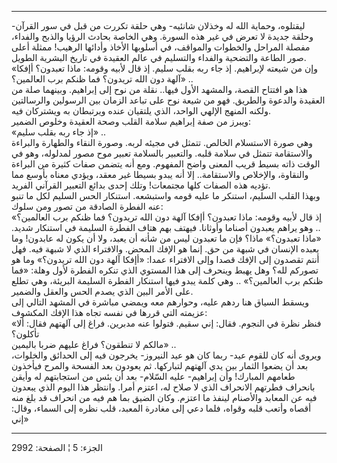 ------------------------------------------------------------------------

ليقتلوه، وحماية الله له وخذلان شانئيه- وهي حلقة تكررت من قبل في سور
القرآن- وحلقة جديدة لا تعرض في غير هذه السورة. وهي الخاصة بحادث الرؤيا
والذبح والفداء، مفصلة المراحل والخطوات والمواقف، في أسلوبها الأخاذ
وأدائها الرهيب! ممثلة أعلى صور الطاعة والتضحية والفداء والتسليم في عالم
العقيدة في تاريخ البشرية الطويل.  
«وإن من شيعته لإبراهيم. إذ جاء ربه بقلب سليم. إذ قال لأبيه وقومه: ماذا
تعبدون؟ أإفكا آلهة دون الله تريدون؟ فما ظنكم برب العالمين؟» ..  
هذا هو افتتاح القصة، والمشهد الأول فيها.. نقلة من نوح إلى إبراهيم.
وبينهما صلة من العقيدة والدعوة والطريق. فهو من شيعة نوح على تباعد الزمان
بين الرسولين والرسالتين ولكنه المنهج الإلهي الواحد، الذي يلتقيان عنده
ويرتبطان به ويشتركان فيه.  
ويبرز من صفة إبراهيم سلامة القلب وصحة العقيدة وخلوص الضمير:  
«إذ جاء ربه بقلب سليم» ..  
وهي صورة الاستسلام الخالص. تتمثل في مجيئه لربه. وصورة النقاء والطهارة
والبراءة والاستقامة تتمثل في سلامة قلبه. والتعبير بالسلامة تعبير موح
مصور لمدلوله، وهو في الوقت ذاته بسيط قريب المعنى واضح المفهوم. ومع أنه
يتضمن صفات كثيرة من البراءة والنقاوة، والإخلاص والاستقامة.. إلا أنه يبدو
بسيطا غير معقد، ويؤدي معناه بأوسع مما تؤديه هذه الصفات كلها مجتمعات!
وتلك إحدى بدائع التعبير القرآني الفريد.  
وبهذا القلب السليم، استنكر ما عليه قومه واستبشعه. استنكار الحس السليم
لكل ما تنبو عنه الفطرة الصادقة من تصور ومن سلوك:  
«إذ قال لأبيه وقومه: ماذا تعبدون؟ أإفكا آلهة دون الله تريدون؟ فما ظنكم
برب العالمين؟ .. وهو يراهم يعبدون أصناما وأوثانا. فيهتف بهم هتاف الفطرة
السليمة في استنكار شديد. «ماذا تعبدون؟» ماذا؟ فإن ما تعبدون ليس من شأنه
أن يعبد، ولا أن يكون له عابدون! وما يعبده الإنسان في شبهة من حق. إنما هو
الإفك المحض. والافتراء الذي لا شبهة فيه. فهل أنتم تقصدون إلى الإفك قصدا
وإلى الافتراء عمدا: «أإفكا آلهة دون الله تريدون؟» وما هو تصوركم لله؟ وهل
يهبط وينحرف إلى هذا المستوي الذي تنكره الفطرة لأول وهلة: «فما ظنكم برب
العالمين؟» .. وهي كلمة يبدو فيها استنكار الفطرة السليمة البريئة، وهي
تطلع على الأمر البين الذي يصدم الحس والعقل والضمير.  
ويسقط السياق هنا ردهم عليه، وحوارهم معه ويمضي مباشرة في المشهد التالي
إلى عزيمته التي قررها في نفسه تجاه هذا الإفك المكشوف:  
«فنظر نظرة في النجوم. فقال: إني سقيم. فتولوا عنه مدبرين. فراغ إلى آلهتهم
فقال: ألا تأكلون؟  
مالكم لا تنطقون؟ فراغ عليهم ضربا باليمين» ..  
ويروى أنه كان للقوم عيد- ربما كان هو عيد النيروز- يخرجون فيه إلى الحدائق
والخلوات، بعد أن يضعوا الثمار بين يدي آلهتهم لتباركها. ثم يعودون بعد
الفسحة والمرح فيأخذون طعامهم المبارك! وأن إبراهيم- عليه السّلام- بعد أن
يئس من استجابتهم له وأيقن بانحراف فطرتهم الانحراف الذي لا صلاح له، اعتزم
أمرا. وانتظر هذا اليوم الذي يبعدون فيه عن المعابد والأصنام لينفذ ما
اعتزم. وكان الضيق بما هم فيه من انحراف قد بلغ منه أقصاه وأتعب قلبه
وقواه، فلما دعي إلى مغادرة المعبد، قلب نظره إلى السماء، وقال: «إني

------------------------------------------------------------------------

الجزء: 5 ¦ الصفحة: 2992
